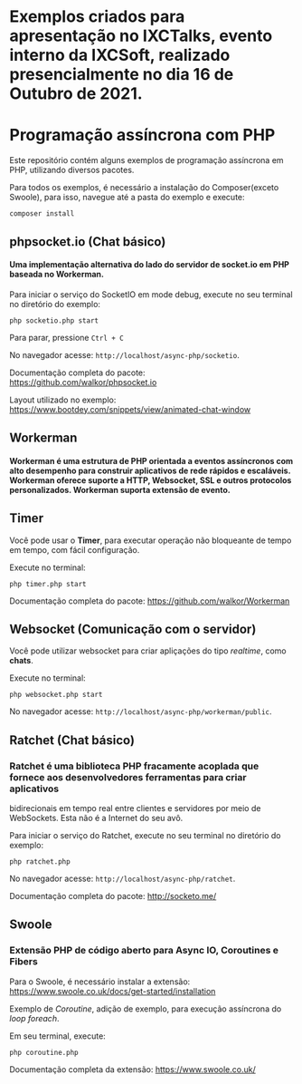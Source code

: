 # Exemplos criados para apresentação no IXCTalks, evento interno da IXCSoft, realizado presencialmente no dia 16 de Outubro de 2021.


# Programação assíncrona com PHP

Este repositório contém alguns exemplos de programação assíncrona em PHP, utilizando diversos pacotes.

Para todos os exemplos, é necessário a instalação do Composer(exceto Swoole), para isso, navegue até a pasta do exemplo e execute:

`composer install`

## phpsocket.io (Chat básico)

#### Uma implementação alternativa do lado do servidor de socket.io em PHP baseada no Workerman.

Para iniciar o serviço do SocketIO em mode debug, execute no seu terminal no diretório do exemplo:

`php socketio.php start`

Para parar, pressione `Ctrl + C`

No navegador acesse: `http://localhost/async-php/socketio`.

Documentação completa do pacote: https://github.com/walkor/phpsocket.io

Layout utilizado no exemplo: https://www.bootdey.com/snippets/view/animated-chat-window

## Workerman

#### Workerman é uma estrutura de PHP orientada a eventos assíncronos com alto desempenho para construir aplicativos de rede rápidos e escaláveis. Workerman oferece suporte a HTTP, Websocket, SSL e outros protocolos personalizados. Workerman suporta extensão de evento.

## Timer
Você pode usar o **Timer**, para executar operação não bloqueante de tempo em tempo, com fácil configuração.

Execute no terminal:

`php timer.php start`

Documentação completa do pacote: https://github.com/walkor/Workerman

## Websocket (Comunicação com o servidor)

Você pode utilizar websocket para criar apliçações do tipo *realtime*, como **chats**.

Execute no terminal:

`php websocket.php start`

No navegador acesse: `http://localhost/async-php/workerman/public`.

## Ratchet (Chat básico)

### Ratchet é uma biblioteca PHP fracamente acoplada que fornece aos desenvolvedores ferramentas para criar aplicativos
bidirecionais em tempo real entre clientes e servidores por meio de WebSockets. Esta não é a Internet do seu avô.

Para iniciar o serviço do Ratchet, execute no seu terminal no diretório do exemplo:

`php ratchet.php`

No navegador acesse: `http://localhost/async-php/ratchet`.

Documentação completa do pacote: http://socketo.me/

## Swoole

### Extensão PHP de código aberto para Async IO, Coroutines e Fibers

Para o Swoole, é necessário instalar a extensão: https://www.swoole.co.uk/docs/get-started/installation

Exemplo de *Coroutine*, adição de exemplo, para execução assíncrona do *loop foreach*.

Em seu terminal, execute:

`php coroutine.php`

Documentação completa da extensão: https://www.swoole.co.uk/

